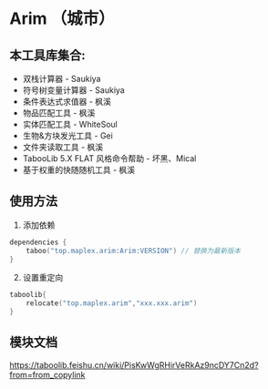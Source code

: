 # Arim （城市）

## 本工具库集合:
- 双栈计算器 - Saukiya
- 符号树变量计算器 - Saukiya
- 条件表达式求值器 - 枫溪
- 物品匹配工具 - 枫溪
- 实体匹配工具 - WhiteSoul
- 生物&方块发光工具 - Gei
- 文件夹读取工具 - 枫溪
- TabooLib 5.X FLAT 风格命令帮助 - 坏黑、Mical
- 基于权重的快随随机工具 - 枫溪

## 使用方法

1. 添加依赖

```kts
dependencies {
    taboo("top.maplex.arim:Arim:VERSION") // 替换为最新版本
}
```

2. 设置重定向

```kts
taboolib{
    relocate("top.maplex.arim","xxx.xxx.arim")
}
```
## 模块文档
https://taboolib.feishu.cn/wiki/PisKwWgRHirVeRkAz9ncDY7Cn2d?from=from_copylink
